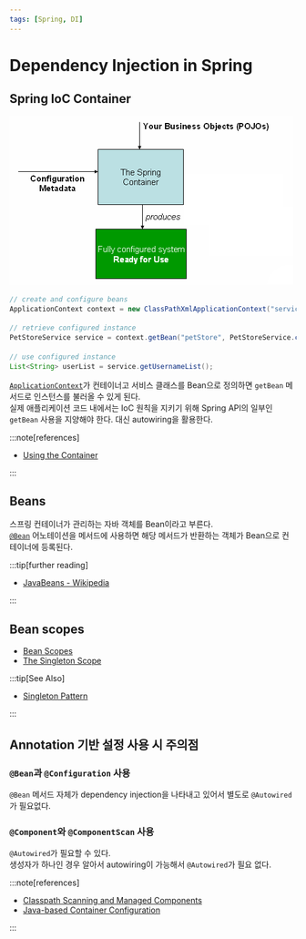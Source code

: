 ```yaml
---
tags: [Spring, DI]
---
```


# Dependency Injection in Spring

## Spring IoC Container

![The Spring IoC container](container-magic.png)

```java
// create and configure beans
ApplicationContext context = new ClassPathXmlApplicationContext("services.xml", "daos.xml");

// retrieve configured instance
PetStoreService service = context.getBean("petStore", PetStoreService.class);

// use configured instance
List<String> userList = service.getUsernameList();
```

[`ApplicationContext`](https://docs.spring.io/spring-framework/docs/current/javadoc-api/org/springframework/context/ApplicationContext.html)가 컨테이너고 서비스 클래스를 Bean으로 정의하면 `getBean` 메서드로 인스턴스를 불러올 수 있게 된다.  
실제 애플리케이션 코드 내에서는 IoC 원칙을 지키기 위해 Spring API의 일부인 `getBean` 사용을 지양해야 한다. 대신 autowiring을 활용한다.

:::note[references]

- [Using the Container](https://docs.spring.io/spring-framework/reference/core/beans/basics.html#beans-factory-client)

:::

## Beans

스프링 컨테이너가 관리하는 자바 객체를 Bean이라고 부른다.  
[`@Bean`](https://docs.spring.io/spring-framework/docs/current/javadoc-api/org/springframework/context/annotation/Bean.html) 어노테이션을 메서드에 사용하면 해당 메서드가 반환하는 객체가 Bean으로 컨테이너에 등록된다.

:::tip[further reading]

- [JavaBeans - Wikipedia](https://en.wikipedia.org/wiki/JavaBeans)

:::

## Bean scopes

- [Bean Scopes](https://docs.spring.io/spring-framework/reference/core/beans/factory-scopes.html)
- [The Singleton Scope](https://docs.spring.io/spring-framework/reference/core/beans/factory-scopes.html#beans-factory-scopes-singleton)

:::tip[See Also]

- [Singleton Pattern](/docs/misc/design-patterns#singleton-pattern)

:::

## Annotation 기반 설정 사용 시 주의점

### `@Bean`과 `@Configuration` 사용

`@Bean` 메서드 자체가 dependency injection을 나타내고 있어서 별도로 `@Autowired`가 필요없다.

### `@Component`와 `@ComponentScan` 사용

`@Autowired`가 필요할 수 있다.  
생성자가 하나인 경우 알아서 autowiring이 가능해서 `@Autowired`가 필요 없다.

:::note[references]

- [Classpath Scanning and Managed Components](https://docs.spring.io/spring-framework/reference/core/beans/classpath-scanning.html)
- [Java-based Container Configuration](https://docs.spring.io/spring-framework/reference/core/beans/java.html)

:::
